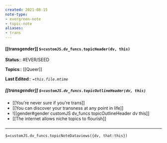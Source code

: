 ```yaml
---
created: 2021-08-15
note-type: 
- evergreen-note
- topic-note
aliases:
- trans
---
```

 
#### [[transgender]] `$=customJS.dv_funcs.topicHeader(dv, this)`



**Status**:: #EVER/SEED 

**Topics**::  [[Queer]]

**Last Edited**:: *`=this.file.mtime`*

##### [[transgender]] `$=customJS.dv_funcs.topicOutlineHeader(dv, this)`
- [[You're never sure if you're trans]]
- [[You can discover your transness at any point in life]]
- ![[gender#gender customJS dv_funcs topicOutlineHeader dv this]]
- [[The internet allows niche topics to flourish]]

### <hr class="dataviews"/>

`$=customJS.dv_funcs.topicNoteDataviews({dv, that:this})`


